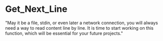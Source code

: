 # Get_Next_Line
"May it be a file, stdin, or even later a network connection, you will always need a way to read content line by line. It is time to start working on this function, which will be essential for your future projects."
